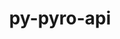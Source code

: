 ---
title: "py-pyro-api"
layout: cache
categories: [package, develop-2023-10-29]
meta: {"versions": ["0.1.2"], "compilers": ["apple-clang@=15.0.0", "gcc@=11.3.0"], "oss": ["ubuntu22.04", "ventura"], "platforms": ["darwin", "linux"], "targets": ["aarch64", "x86_64_v3"], "stacks": ["ml-darwin-aarch64-mps", "ml-linux-x86_64-cpu", "ml-linux-x86_64-cuda", "root"], "num_specs": 2, "num_specs_by_stack": {"root": 2, "ml-darwin-aarch64-mps": 1, "ml-linux-x86_64-cuda": 1, "ml-linux-x86_64-cpu": 1}}
spec_details: [{"hash": "ytpool4sb5c3exquakfwzqbfuxlstbga", "compiler": "apple-clang@=15.0.0", "versions": ["0.1.2"], "os": "ventura", "platform": "darwin", "target": "aarch64", "variants": ["build_system=python_pip"], "stacks": ["root", "ml-darwin-aarch64-mps"], "size": "-", "tarball": "https://binaries.spack.io/releases/develop-2023-10-29/build_cache/darwin-ventura-aarch64/apple-clang-15.0.0/py-pyro-api-0.1.2/darwin-ventura-aarch64-apple-clang-15.0.0-py-pyro-api-0.1.2-ytpool4sb5c3exquakfwzqbfuxlstbga.spack"}, {"hash": "s53rw7wyfpkow4ypiin4uffa6qqhqvyt", "compiler": "gcc@=11.3.0", "versions": ["0.1.2"], "os": "ubuntu22.04", "platform": "linux", "target": "x86_64_v3", "variants": ["build_system=python_pip"], "stacks": ["ml-linux-x86_64-cuda", "ml-linux-x86_64-cpu", "root"], "size": "-", "tarball": "https://binaries.spack.io/releases/develop-2023-10-29/build_cache/linux-ubuntu22.04-x86_64_v3/gcc-11.3.0/py-pyro-api-0.1.2/linux-ubuntu22.04-x86_64_v3-gcc-11.3.0-py-pyro-api-0.1.2-s53rw7wyfpkow4ypiin4uffa6qqhqvyt.spack"}]
---